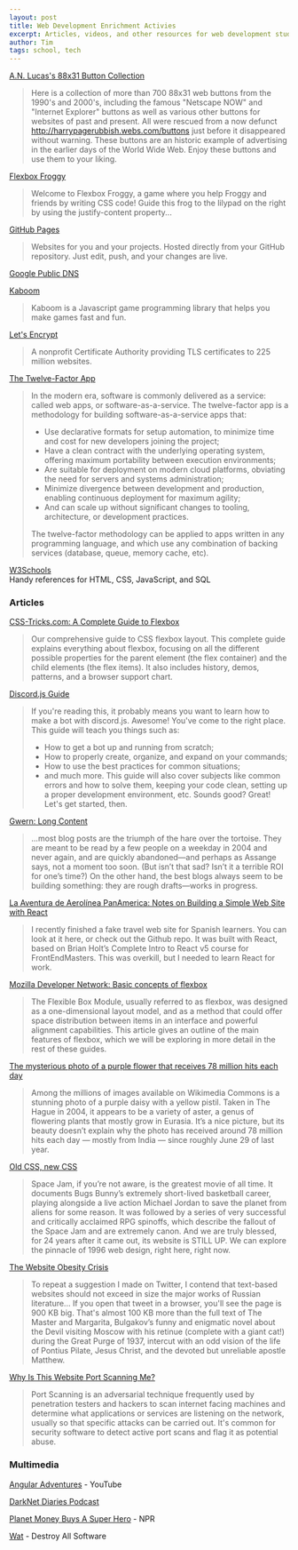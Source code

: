 ```yaml
---
layout: post
title: Web Development Enrichment Activies
excerpt: Articles, videos, and other resources for web development students.
author: Tim
tags: school, tech
---
```


[A.N. Lucas's 88x31 Button Collection](https://anlucas.neocities.org/88x31Buttons.html)  
> Here is a collection of more than 700 88x31 web buttons from the 1990's and 2000's, including the famous "Netscape NOW" and "Internet Explorer" buttons as well as various other buttons for websites of past and present. All were rescued from a now defunct http://harrypagerubbish.webs.com/buttons just before it disappeared without warning. These buttons are an historic example of advertising in the earlier days of the World Wide Web. Enjoy these buttons and use them to your liking. 

[Flexbox Froggy](https://flexboxfroggy.com/)  
> Welcome to Flexbox Froggy, a game where you help Froggy and friends by writing CSS code! Guide this frog to the lilypad on the right by using the justify-content property...

[GitHub Pages](https://pages.github.com/) 
> Websites for you and your projects.
> Hosted directly from your GitHub repository. Just edit, push, and your changes are live.

[Google Public DNS](https://dns.google.com/)  

[Kaboom](https://kaboomjs.com/)
> Kaboom is a Javascript game programming library that helps you make games fast and fun.

[Let's Encrypt](https://letsencrypt.org/) 
> A nonprofit Certificate Authority providing TLS certificates to 225 million websites.

[The Twelve-Factor App](https://12factor.net/)  
> In the modern era, software is commonly delivered as a service: called web apps, or software-as-a-service. The twelve-factor app is a methodology for building software-as-a-service apps that:
> * Use declarative formats for setup automation, to minimize time and cost for new developers joining the project;
> * Have a clean contract with the underlying operating system, offering maximum portability between execution environments;
> * Are suitable for deployment on modern cloud platforms, obviating the need for servers and systems administration;
> * Minimize divergence between development and production, enabling continuous deployment for maximum agility;
> * And can scale up without significant changes to tooling, architecture, or development practices.  
>
> The twelve-factor methodology can be applied to apps written in any programming language, and which use any combination of backing services (database, queue, memory cache, etc).

[W3Schools](https://www.w3schools.com/)  
Handy references for HTML, CSS, JavaScript, and SQL 

### Articles  
[CSS-Tricks.com: A Complete Guide to Flexbox](https://css-tricks.com/snippets/css/a-guide-to-flexbox/)  
> Our comprehensive guide to CSS flexbox layout. This complete guide explains everything about flexbox, focusing on all the different possible properties for the parent element (the flex container) and the child elements (the flex items). It also includes history, demos, patterns, and a browser support chart.

[Discord.js Guide](https://discordjs.guide/)  
> If you're reading this, it probably means you want to learn how to make a bot with discord.js. Awesome! You've come to the right place. This guide will teach you things such as:
> * How to get a bot up and running from scratch;
> * How to properly create, organize, and expand on your commands;
> * How to use the best practices for common situations;
> * and much more.
> This guide will also cover subjects like common errors and how to solve them, keeping your code clean, setting up a proper development environment, etc. Sounds good? Great! Let's get started, then. 

[Gwern: Long Content](https://www.gwern.net/About#long-content)  
> ...most blog posts are the triumph of the hare over the tortoise. They are meant to be read by a few people on a weekday in 2004 and never again, and are quickly abandoned—and perhaps as Assange says, not a moment too soon. (But isn’t that sad? Isn’t it a terrible ROI for one’s time?) On the other hand, the best blogs always seem to be building something: they are rough drafts—works in progress.

[La Aventura de Aerolínea PanAmerica: Notes on Building a Simple Web Site with React](/2020/01/10/panam-notes.html)  
> I recently finished a fake travel web site for Spanish learners. You can look at it here, or check out the Github repo. It was built with React, based on Brian Holt’s Complete Intro to React v5 course for FrontEndMasters. This was overkill, but I needed to learn React for work.

[Mozilla Developer Network: Basic concepts of flexbox](https://developer.mozilla.org/en-US/docs/Web/CSS/CSS_Flexible_Box_Layout/Basic_Concepts_of_Flexbox) 
>The Flexible Box Module, usually referred to as flexbox, was designed as a one-dimensional layout model, and as a method that could offer space distribution between items in an interface and powerful alignment capabilities. This article gives an outline of the main features of flexbox, which we will be exploring in more detail in the rest of these guides. 

[The mysterious photo of a purple flower that receives 78 million hits each day](https://restofworld.org/2021/the-mysterious-photo-of-a-purple-flower-that-receives-78-million-hits-each-day/)
> Among the millions of images available on Wikimedia Commons is a stunning photo of a purple daisy with a yellow pistil. Taken in The Hague in 2004, it appears to be a variety of aster, a genus of flowering plants that mostly grow in Eurasia. It’s a nice picture, but its beauty doesn’t explain why the photo has received around 78 million hits each day — mostly from India — since roughly June 29 of last year. 

[Old CSS, new CSS ](https://eev.ee/blog/2020/02/01/old-css-new-css/)  
> Space Jam, if you’re not aware, is the greatest movie of all time. It documents Bugs Bunny’s extremely short-lived basketball career, playing alongside a live action Michael Jordan to save the planet from aliens for some reason. It was followed by a series of very successful and critically acclaimed RPG spinoffs, which describe the fallout of the Space Jam and are extremely canon. And we are truly blessed, for 24 years after it came out, its website is STILL UP. We can explore the pinnacle of 1996 web design, right here, right now.

[The Website Obesity Crisis](https://idlewords.com/talks/website_obesity.htm)  
> To repeat a suggestion I made on Twitter, I contend that text-based websites should not exceed in size the major works of Russian literature... If you open that tweet in a browser, you'll see the page is 900 KB big. That's almost 100 KB more than the full text of The Master and Margarita, Bulgakov’s funny and enigmatic novel about the Devil visiting Moscow with his retinue (complete with a giant cat!) during the Great Purge of 1937, intercut with an odd vision of the life of Pontius Pilate, Jesus Christ, and the devoted but unreliable apostle Matthew. 

[Why Is This Website Port Scanning Me?](https://nullsweep.com/why-is-this-website-port-scanning-me/)  
>Port Scanning is an adversarial technique frequently used by penetration testers and hackers to scan internet facing machines and determine what applications or services are listening on the network, usually so that specific attacks can be carried out. It's common for security software to detect active port scans and flag it as potential abuse.

### Multimedia  
[Angular Adventures](https://www.youtube.com/watch?v=LZIXFqUx7Ps) - YouTube  

[DarkNet Diaries Podcast](https://darknetdiaries.com/)  

[Planet Money Buys A Super Hero](https://www.npr.org/series/967404527/planet-money-buys-a-superhero) - NPR  

[Wat](https://www.destroyallsoftware.com/talks/wat) - Destroy All Software  
